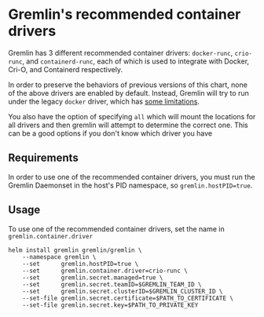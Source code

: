 # Gremlin's recommended container drivers

Gremlin has 3 different recommended container drivers: `docker-runc`, `crio-runc`, and `containerd-runc`, each of which
is used to integrate with Docker, Cri-O, and Containerd respectively.

In order to preserve the behaviors of previous versions of this chart, none of the above drivers are enabled by
default. Instead, Gremlin will try to run under the legacy `docker` driver, which has [some limitations][cgroup-driver].

You also have the option of specifying `all` which will mount the locations for all drivers and then gremlin will
attempt to determine the correct one.  This can be a good options if you don't know which driver you have

## Requirements

In order to use one of the recommended container drivers, you must run the Gremlin Daemonset in the host's PID namespace,
so `gremlin.hostPID=true`.

## Usage

To use one of the recommended container drivers, set the name in `gremlin.container.driver`

```shell
helm install gremlin gremlin/gremlin \
    --namespace gremlin \
    --set      gremlin.hostPID=true \
    --set      gremlin.container.driver=crio-runc \
    --set      gremlin.secret.managed=true \
    --set      gremlin.secret.teamID=$GREMLIN_TEAM_ID \
    --set      gremlin.secret.clusterID=$GREMLIN_CLUSTER_ID \
    --set-file gremlin.secret.certificate=$PATH_TO_CERTIFICATE \
    --set-file gremlin.secret.key=$PATH_TO_PRIVATE_KEY
```

[cgroup-driver]: https://www.gremlin.com/docs/infrastructure-layer/targets/#supported-cgroup-drivers
